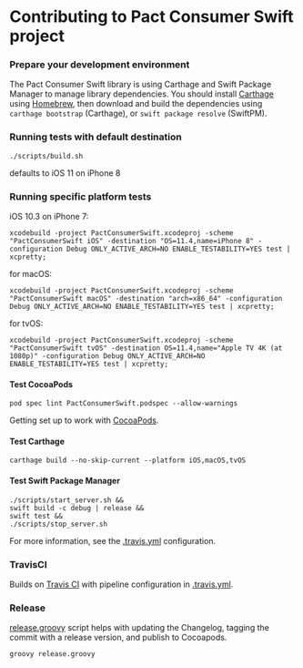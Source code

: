 # Contributing to Pact Consumer Swift project

### Prepare your development environment
The Pact Consumer Swift library is using Carthage and Swift Package Manager to manage library dependencies. You should install [Carthage](https://github.com/Carthage/Carthage) using [Homebrew](https://brew.sh), then download and build the dependencies using `carthage bootstrap` (Carthage), or `swift package resolve` (SwiftPM).

### Running tests with default destination
```
./scripts/build.sh
```
defaults to iOS 11 on iPhone 8

### Running specific platform tests
iOS 10.3 on iPhone 7:  
```
xcodebuild -project PactConsumerSwift.xcodeproj -scheme "PactConsumerSwift iOS" -destination "OS=11.4,name=iPhone 8" -configuration Debug ONLY_ACTIVE_ARCH=NO ENABLE_TESTABILITY=YES test | xcpretty;
```

for macOS:  
```
xcodebuild -project PactConsumerSwift.xcodeproj -scheme "PactConsumerSwift macOS" -destination "arch=x86_64" -configuration Debug ONLY_ACTIVE_ARCH=NO ENABLE_TESTABILITY=YES test | xcpretty;
```

for tvOS:
```
xcodebuild -project PactConsumerSwift.xcodeproj -scheme "PactConsumerSwift tvOS" -destination OS=11.4,name="Apple TV 4K (at 1080p)" -configuration Debug ONLY_ACTIVE_ARCH=NO ENABLE_TESTABILITY=YES test | xcpretty;
```

#### Test CocoaPods
```
pod spec lint PactConsumerSwift.podspec --allow-warnings
```

Getting set up to work with [CocoaPods](https://guides.cocoapods.org/making/getting-setup-with-trunk.html).

#### Test Carthage
```
carthage build --no-skip-current --platform iOS,macOS,tvOS
```

#### Test Swift Package Manager
```
./scripts/start_server.sh &&
swift build -c debug | release &&
swift test &&
./scripts/stop_server.sh
```
For more information, see the [.travis.yml](/.travis.yml) configuration.

### TravisCI
Builds on [Travis CI](https://travis-ci.org/DiUS/pact-consumer-swift/) with pipeline configuration in [.travis.yml](/.travis.yml).

### Release
[release.groovy](/release.groovy) script helps with updating the Changelog, tagging the commit with a release version, and publish to Cocoapods.
```
groovy release.groovy
```
